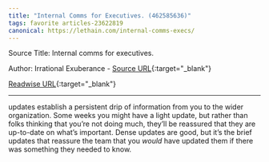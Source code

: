 ```yaml
---
title: "Internal Comms for Executives. (462585636)"
tags: favorite articles-23622819
canonical: https://lethain.com/internal-comms-execs/
---
```


Source Title: Internal comms for executives.

Author: Irrational Exuberance - [Source URL](https://lethain.com/internal-comms-execs/){:target="_blank"}

[Readwise URL](https://readwise.io/open/462585636){:target="_blank"}

---

updates establish a persistent drip of information from you to the wider organization. Some weeks you might have a light update, but rather than folks thinking that you’re not doing much, they’ll be reassured that they are up-to-date on what’s important. Dense updates are good, but it’s the brief updates that reassure the team that you *would* have updated them if there was something they needed to know.
